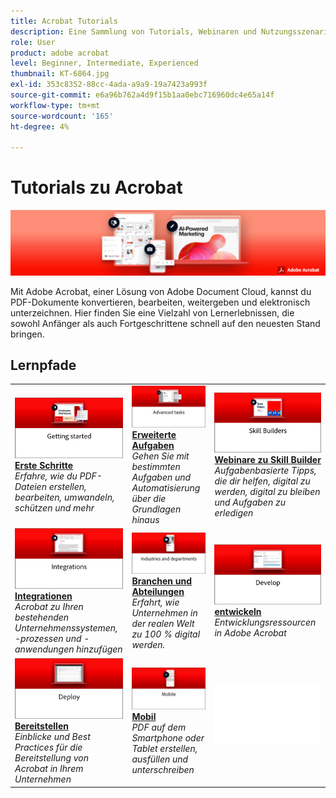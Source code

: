 ```yaml
---
title: Acrobat Tutorials
description: Eine Sammlung von Tutorials, Webinaren und Nutzungsszenarien für Adobe Acrobat
role: User
product: adobe acrobat
level: Beginner, Intermediate, Experienced
thumbnail: KT-6864.jpg
exl-id: 353c8352-88cc-4ada-a9a9-19a7423a993f
source-git-commit: e6a96b762a4d9f15b1aa0ebc716960dc4e65a14f
workflow-type: tm+mt
source-wordcount: '165'
ht-degree: 4%

---
```


# Tutorials zu Acrobat

![Acrobat Hero Image](assets/Hero_Acrobat.jpg)

Mit Adobe Acrobat, einer Lösung von Adobe Document Cloud, kannst du PDF-Dokumente konvertieren, bearbeiten, weitergeben und elektronisch unterzeichnen. Hier finden Sie eine Vielzahl von Lernerlebnissen, die sowohl Anfänger als auch Fortgeschrittene schnell auf den neuesten Stand bringen.

## Lernpfade

<table style="table-layout:fixed">
<tr>
  <td>
    <a href="getting-started/getting-started-overview.md">
      <img alt="Erste Schritte" src="assets/acrobat_title_getting_started.png" />
    </a>
    <div>
    <a href="getting-started/getting-started-overview.md"><strong>Erste Schritte</strong></a>
    </div>
    <em>Erfahre, wie du PDF-Dateien erstellen, bearbeiten, umwandeln, schützen und mehr</em>
    <br>
  </td>
  <td>
    <a href="advanced-tasks/advanced-tasks-overview.md">
      <img alt="Erweiterte Aufgaben" src="assets/acrobat_title_advanced_tasks.png" />
    </a>
    <div>
    <a href="advanced-tasks/advanced-tasks-overview.md"><strong>Erweiterte Aufgaben</strong></a>
    </div>
    <em>Gehen Sie mit bestimmten Aufgaben und Automatisierung über die Grundlagen hinaus</em>
    <br>
  </td>
  <td>
    <a href="skill-builder/skill-builder-webinars.md">
      <img alt="Skill Builder" src="assets/acrobat_title_skill_builder.png" />
    </a>
    <div>
    <a href="skill-builder/skill-builder-webinars.md"><strong>Webinare zu Skill Builder</strong></a>
    </div>
    <em>Aufgabenbasierte Tipps, die dir helfen, digital zu werden, digital zu bleiben und Aufgaben zu erledigen</em>
    <br>
  </td>
</tr>
<tr>
  <td>
    <a href="integrate/integrate-overview.md">
      <img alt="Integrationen" src="assets/acrobat_title_integrate.png" />
    </a>
    <div>
    <a href="integrate/integrate-overview.md"><strong>Integrationen</strong></a>
    </div>
    <em>Acrobat zu Ihren bestehenden Unternehmenssystemen, -prozessen und -anwendungen hinzufügen</em>
    <br>
  </td>
  <td>
    <a href="industry/industry-overview.md">
      <img alt="Branchen und Abteilungen" src="assets/acrobat_title_industry.png" />
    </a>
    <div>
    <a href="industry/industry-overview.md"><strong>Branchen und Abteilungen</strong></a>
    </div>
    <em>Erfahrt, wie Unternehmen in der realen Welt zu 100 % digital werden.</em>
    <br>
  </td>  
  <td>
    <a href="develop/develop-overview.md">
      <img alt="entwickeln" src="assets/acrobat_title_develop.png" />
    </a>
    <div>
    <a href="develop/develop-overview.md"><strong>entwickeln</strong></a>
    </div>
    <em>Entwicklungsressourcen in Adobe Acrobat</em>
    <br>
  </td>
</tr>
<tr>
  <td>
    <a href="deploy/deploy-overview.md">
      <img alt="Bereitstellen" src="assets/acrobat_title_deploy.png" />
    </a>
    <div>
    <a href="deploy/deploy-overview.md"><strong>Bereitstellen</strong></a>
    </div>
    <em>Einblicke und Best Practices für die Bereitstellung von Acrobat in Ihrem Unternehmen</em>
    <br>
  </td>
  <td>
    <a href="mobile/mobile-overview.md">
      <img alt="Mobil" src="assets/acrobat_title_mobile.png" />
    </a>
    <div>
    <a href="mobile/mobile-overview.md"><strong>Mobil</strong></a>
    </div>
    <em>PDF auf dem Smartphone oder Tablet erstellen, ausfüllen und unterschreiben</em>
    <br>
  </td>  
  <td>
   <img alt="Spacer" src="assets/Whitespacer.png" />
    <div>
    <br>
  </td>
</tr>
</table>
